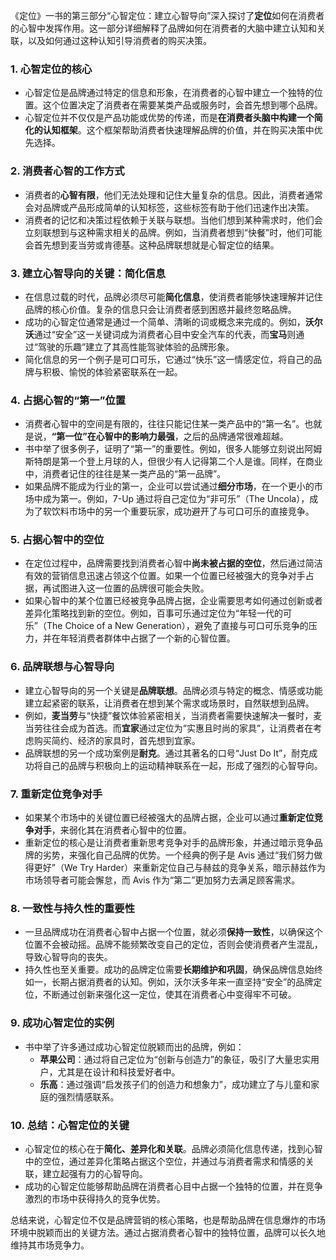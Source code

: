 《定位》一书的第三部分“心智定位：建立心智导向”深入探讨了**定位**如何在消费者的心智中发挥作用。这一部分详细解释了品牌如何在消费者的大脑中建立认知和关联，以及如何通过这种认知引导消费者的购买决策。

### 1. **心智定位的核心**
   - 心智定位是品牌通过特定的信息和形象，在消费者的心智中建立一个独特的位置。这个位置决定了消费者在需要某类产品或服务时，会首先想到哪个品牌。
   - 心智定位并不仅仅是产品功能或优势的传递，而是**在消费者头脑中构建一个简化的认知框架**。这个框架帮助消费者快速理解品牌的价值，并在购买决策中优先选择。

### 2. **消费者心智的工作方式**
   - 消费者的**心智有限**，他们无法处理和记住大量复杂的信息。因此，消费者通常会对品牌或产品形成简单的认知标签，这些标签有助于他们迅速作出决策。
   - 消费者的记忆和决策过程依赖于关联与联想。当他们想到某种需求时，他们会立刻联想到与这种需求相关的品牌。例如，当消费者想到“快餐”时，他们可能会首先想到麦当劳或肯德基。这种品牌联想就是心智定位的结果。

### 3. **建立心智导向的关键：简化信息**
   - 在信息过载的时代，品牌必须尽可能**简化信息**，使消费者能够快速理解并记住品牌的核心价值。复杂的信息只会让消费者感到困惑并最终忽略品牌。
   - 成功的心智定位通常是通过一个简单、清晰的词或概念来完成的。例如，**沃尔沃**通过“安全”这一关键词成为消费者心目中安全汽车的代表，而**宝马**则通过“驾驶的乐趣”建立了其高性能驾驶体验的品牌形象。
   - 简化信息的另一个例子是可口可乐，它通过“快乐”这一情感定位，将自己的品牌与积极、愉悦的体验紧密联系在一起。

### 4. **占据心智的“第一”位置**
   - 消费者心智中的空间是有限的，往往只能记住某一类产品中的“第一名”。也就是说，**“第一位”在心智中的影响力最强**，之后的品牌通常很难超越。
   - 书中举了很多例子，证明了“第一”的重要性。例如，很多人能够立刻说出阿姆斯特朗是第一个登上月球的人，但很少有人记得第二个人是谁。同样，在商业中，消费者记住的往往是某一类产品的“第一品牌”。
   - 如果品牌不能成为行业的第一，企业可以尝试通过**细分市场**，在一个更小的市场中成为第一。例如，7-Up 通过将自己定位为“非可乐”（The Uncola），成为了软饮料市场中的另一个重要玩家，成功避开了与可口可乐的直接竞争。

### 5. **占据心智中的空位**
   - 在定位过程中，品牌需要找到消费者心智中**尚未被占据的空位**，然后通过简洁有效的营销信息迅速占领这个位置。如果一个位置已经被强大的竞争对手占据，再试图进入这一位置的品牌很可能会失败。
   - 如果心智中的某个位置已经被竞争品牌占据，企业需要思考如何通过创新或者差异化策略找到新的空位。例如，百事可乐通过定位为“年轻一代的可乐”（The Choice of a New Generation），避免了直接与可口可乐竞争的压力，并在年轻消费者群体中占据了一个新的心智位置。

### 6. **品牌联想与心智导向**
   - 建立心智导向的另一个关键是**品牌联想**。品牌必须与特定的概念、情感或功能建立起紧密的联系，让消费者在想到某个需求或场景时，自然联想到品牌。
   - 例如，**麦当劳**与“快捷”餐饮体验紧密相关，当消费者需要快速解决一餐时，麦当劳往往会成为首选。而**宜家**通过定位为“实惠且时尚的家具”，让消费者在考虑购买简约、经济的家具时，首先想到宜家。
   - 品牌联想的另一个成功案例是**耐克**。通过其著名的口号“Just Do It”，耐克成功将自己的品牌与积极向上的运动精神联系在一起，形成了强烈的心智导向。

### 7. **重新定位竞争对手**
   - 如果某个市场中的关键位置已经被强大的品牌占据，企业可以通过**重新定位竞争对手**，来弱化其在消费者心智中的位置。
   - 重新定位的核心是让消费者重新思考竞争对手的品牌形象，并通过暗示竞争品牌的劣势，来强化自己品牌的优势。一个经典的例子是 Avis 通过“我们努力做得更好”（We Try Harder）来重新定位自己与赫兹的竞争关系，暗示赫兹作为市场领导者可能会懈怠，而 Avis 作为“第二”更加努力去满足顾客需求。

### 8. **一致性与持久性的重要性**
   - 一旦品牌成功在消费者心智中占据一个位置，就必须**保持一致性**，以确保这个位置不会被动摇。品牌不能频繁改变自己的定位，否则会使消费者产生混乱，导致心智导向的丧失。
   - 持久性也至关重要。成功的品牌定位需要**长期维护和巩固**，确保品牌信息始终如一，长期占据消费者的认知。例如，沃尔沃多年来一直坚持“安全”的品牌定位，不断通过创新来强化这一定位，使其在消费者心中变得牢不可破。

### 9. **成功心智定位的实例**
   - 书中举了许多通过成功心智定位脱颖而出的品牌，例如：
     - **苹果公司**：通过将自己定位为“创新与创造力”的象征，吸引了大量忠实用户，尤其是在设计和科技爱好者中。
     - **乐高**：通过强调“启发孩子们的创造力和想象力”，成功建立了与儿童和家庭的强烈情感联系。

### 10. **总结：心智定位的关键**
   - 心智定位的核心在于**简化、差异化和关联**。品牌必须简化信息传递，找到心智中的空位，通过差异化策略占据这个空位，并通过与消费者需求和情感的关联，建立起强有力的心智导向。
   - 成功的心智定位能够帮助品牌在消费者心目中占据一个独特的位置，并在竞争激烈的市场中获得持久的竞争优势。

总结来说，心智定位不仅是品牌营销的核心策略，也是帮助品牌在信息爆炸的市场环境中脱颖而出的关键方法。通过占据消费者心智中的独特位置，品牌可以长久地维持其市场竞争力。